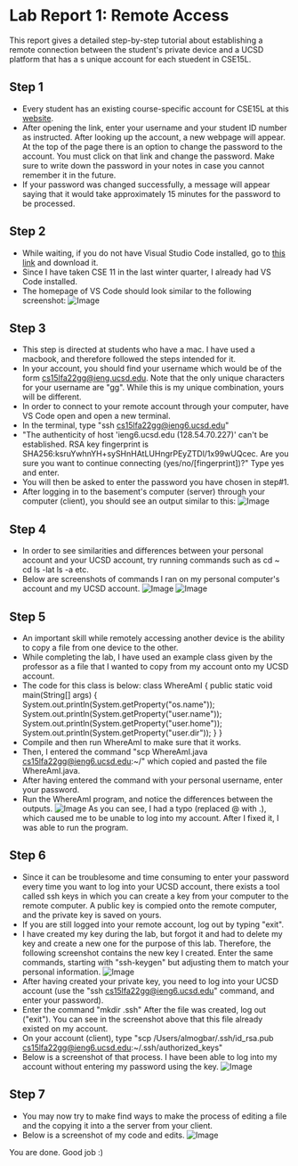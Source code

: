 # **Lab Report 1: Remote Access**

This report gives a detailed step-by-step tutorial about establishing a remote connection between the student's private device and a UCSD platform that has a s unique account for each stuedent in CSE15L.

## Step 1
- Every student has an existing course-specific account for CSE15L at this [website](https://sdacs.ucsd.edu/~icc/index.php).
- After opening the link, enter your username and your student ID number as instructed. After looking up the account, a new webpage will appear. At the top of the page there is an option to change the password to the account. You must click on that link and change the password. Make sure to write down the password in your notes in case you cannot remember it in the future.
- If your password was changed successfully, a message will appear saying that it would take approximately 15 minutes for the password to be processed.

## Step 2
- While waiting, if you do not have Visual Studio Code installed, go to [this link](https://code.visualstudio.com/) and download it.
- Since I have taken CSE 11 in the last winter quarter, I already had VS Code installed.
- The homepage of VS Code should look similar to the following screenshot: 
![Image](https://user-images.githubusercontent.com/47935429/193379699-26272a81-11c7-4a7d-a51b-c29db5ca8d92.png)

## Step 3
- This step is directed at students who have a mac. I have used a macbook, and therefore followed the steps intended for it.
- In your account, you should find your username which would be of the form cs15lfa22gg@ieng.ucsd.edu. Note that the only unique characters for your username are "gg". While this is my unique combination, yours will be different.
- In order to connect to your remote account through your computer, have VS Code open and open a new terminal.
- In the terminal, type "ssh cs15lfa22gg@ieng6.ucsd.edu"
- "The authenticity of host 'ieng6.ucsd.edu (128.54.70.227)' can't be established. RSA key fingerprint is SHA256:ksruYwhnYH+sySHnHAtLUHngrPEyZTDl/1x99wUQcec. Are you sure you want to continue connecting (yes/no/[fingerprint])?" Type yes and enter.
- You will then be asked to enter the password you have chosen in step#1.
- After logging in to the basement's computer (server) through your computer (client), you should see an output similar to this:
![Image](https://github.com/almogbaryossef/CSE15L-lab-reports-fa22/issues/2#issue-1393202812)

## Step 4
- In order to see similarities and differences between your personal account and your UCSD account, try running commands such as
  cd ~
  cd
  ls -lat
  ls -a
  etc.
 - Below are screenshots of commands I ran on my personal computer's account and my UCSD account.
 ![Image](https://github.com/almogbaryossef/CSE15L-lab-reports-fa22/issues/3#issue-1393205926)
 ![Image](https://github.com/almogbaryossef/CSE15L-lab-reports-fa22/issues/4#issue-1393206212)
 
 ## Step 5
 - An important skill while remotely accessing another device is the ability to copy a file from one device to the other.
 - While completing the lab, I have used an example class given by the professor as a file that I wanted to copy from my account onto my UCSD account.
 - The code for this class is below:
 class WhereAmI {
  public static void main(String[] args) {
    System.out.println(System.getProperty("os.name"));
    System.out.println(System.getProperty("user.name"));
    System.out.println(System.getProperty("user.home"));
    System.out.println(System.getProperty("user.dir"));
  }
}
- Compile and then run WhereAmI to make sure that it works.
- Then, I entered the command "scp WhereAmI.java cs15lfa22gg@ieng6.ucsd.edu:~/" which copied and pasted the file WhereAmI.java.
- After having entered the command with your personal username, enter your password.
- Run the WhereAmI program, and notice the differences between the outputs.
![Image](https://github.com/almogbaryossef/CSE15L-lab-reports-fa22/issues/5#issue-1393209397)
As you can see, I had a typo (replaced @ with .), which caused me to be unable to log into my account. After I fixed it, I was able to run the program.

## Step 6
- Since it can be troublesome and time consuming to enter your password every time you want to log into your UCSD account, there exists a tool called ssh keys in which you can create a key from your computer to the remote computer. A public key is compied onto the remote computer, and the private key is saved on yours.
- If you are still logged into your remote account, log out by typing "exit".
- I have created my key during the lab, but forgot it and had to delete my key and create a new one for the purpose of this lab. Therefore, the following screenshot contains the new key I created. Enter the same commands, starting with "ssh-keygen" but adjusting them to match your personal information.
![Image](https://github.com/almogbaryossef/CSE15L-lab-reports-fa22/issues/6#issue-1393212150)
- After having created your private key, you need to log into your UCSD account (use the "ssh cs15lfa22gg@ieng6.ucsd.edu" command, and enter your password).
- Enter the command "mkdir .ssh" After the file was created, log out ("exit"). You can see in the screenshot above that this file already existed on my account.
- On your account (client), type "scp /Users/almogbar/.ssh/id_rsa.pub cs15lfa22gg@ieng6.ucsd.edu:~/.ssh/authorized_keys"
- Below is a screenshot of that process. I have been able to log into my account without entering my password using the key.
![Image](https://github.com/almogbaryossef/CSE15L-lab-reports-fa22/issues/7#issue-1393212988)

## Step 7
- You may now try to make find ways to make the process of editing a file and the copying it into a the server from your client.
- Below is a screenshot of my code and edits.
![Image](https://github.com/almogbaryossef/CSE15L-lab-reports-fa22/issues/8#issue-1393231868)

You are done. Good job :)
